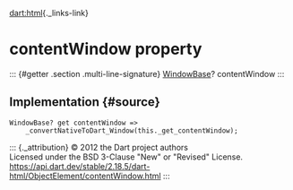 [dart:html](../../dart-html/dart-html-library){._links-link}

contentWindow property
======================

::: {#getter .section .multi-line-signature}
[WindowBase](../windowbase-class)? contentWindow
:::

Implementation {#source}
--------------

``` {.language-dart data-language="dart"}
WindowBase? get contentWindow =>
    _convertNativeToDart_Window(this._get_contentWindow);
```

::: {._attribution}
© 2012 the Dart project authors\
Licensed under the BSD 3-Clause \"New\" or \"Revised\" License.\
<https://api.dart.dev/stable/2.18.5/dart-html/ObjectElement/contentWindow.html>
:::
